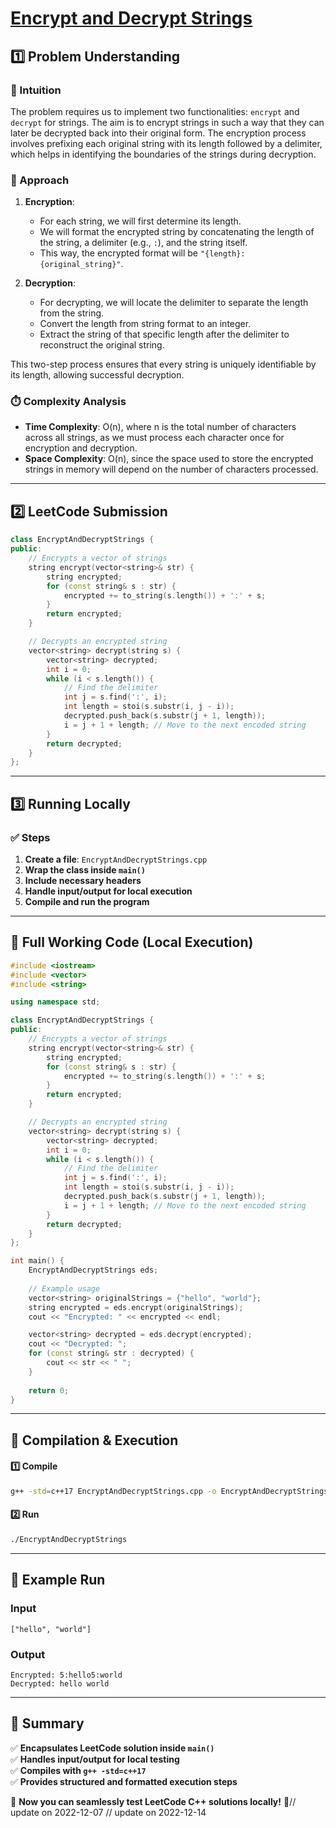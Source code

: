# **[Encrypt and Decrypt Strings](https://leetcode.com/problems/encrypt-and-decrypt-strings/description/)**  

## **1️⃣ Problem Understanding**  
### **📌 Intuition**  
The problem requires us to implement two functionalities: `encrypt` and `decrypt` for strings. The aim is to encrypt strings in such a way that they can later be decrypted back into their original form. The encryption process involves prefixing each original string with its length followed by a delimiter, which helps in identifying the boundaries of the strings during decryption. 

### **🚀 Approach**  
1. **Encryption**:
   - For each string, we will first determine its length.
   - We will format the encrypted string by concatenating the length of the string, a delimiter (e.g., `:`), and the string itself.
   - This way, the encrypted format will be `"{length}:{original_string}"`.

2. **Decryption**:
   - For decrypting, we will locate the delimiter to separate the length from the string.
   - Convert the length from string format to an integer.
   - Extract the string of that specific length after the delimiter to reconstruct the original string.

This two-step process ensures that every string is uniquely identifiable by its length, allowing successful decryption.

### **⏱️ Complexity Analysis**  
- **Time Complexity**: O(n), where n is the total number of characters across all strings, as we must process each character once for encryption and decryption.
- **Space Complexity**: O(n), since the space used to store the encrypted strings in memory will depend on the number of characters processed.

---  

## **2️⃣ LeetCode Submission**  
```cpp
class EncryptAndDecryptStrings {
public:
    // Encrypts a vector of strings
    string encrypt(vector<string>& str) {
        string encrypted;
        for (const string& s : str) {
            encrypted += to_string(s.length()) + ':' + s;
        }
        return encrypted;
    }

    // Decrypts an encrypted string
    vector<string> decrypt(string s) {
        vector<string> decrypted;
        int i = 0;
        while (i < s.length()) {
            // Find the delimiter
            int j = s.find(':', i);
            int length = stoi(s.substr(i, j - i));
            decrypted.push_back(s.substr(j + 1, length));
            i = j + 1 + length; // Move to the next encoded string
        }
        return decrypted;
    }
};
```  

---  

## **3️⃣ Running Locally**  
### **✅ Steps**  
1. **Create a file**: `EncryptAndDecryptStrings.cpp`  
2. **Wrap the class inside `main()`**  
3. **Include necessary headers**  
4. **Handle input/output for local execution**  
5. **Compile and run the program**  

---  

## **📝 Full Working Code (Local Execution)**  
```cpp
#include <iostream>
#include <vector>
#include <string>

using namespace std;

class EncryptAndDecryptStrings {
public:
    // Encrypts a vector of strings
    string encrypt(vector<string>& str) {
        string encrypted;
        for (const string& s : str) {
            encrypted += to_string(s.length()) + ':' + s;
        }
        return encrypted;
    }

    // Decrypts an encrypted string
    vector<string> decrypt(string s) {
        vector<string> decrypted;
        int i = 0;
        while (i < s.length()) {
            // Find the delimiter
            int j = s.find(':', i);
            int length = stoi(s.substr(i, j - i));
            decrypted.push_back(s.substr(j + 1, length));
            i = j + 1 + length; // Move to the next encoded string
        }
        return decrypted;
    }
};

int main() {
    EncryptAndDecryptStrings eds;
    
    // Example usage
    vector<string> originalStrings = {"hello", "world"};
    string encrypted = eds.encrypt(originalStrings);
    cout << "Encrypted: " << encrypted << endl;

    vector<string> decrypted = eds.decrypt(encrypted);
    cout << "Decrypted: ";
    for (const string& str : decrypted) {
        cout << str << " ";
    }
    
    return 0;
}
```  

---  

## **🔧 Compilation & Execution**  
#### **1️⃣ Compile**  
```bash
g++ -std=c++17 EncryptAndDecryptStrings.cpp -o EncryptAndDecryptStrings
```  

#### **2️⃣ Run**  
```bash
./EncryptAndDecryptStrings
```  

---  

## **🎯 Example Run**  
### **Input**  
```
["hello", "world"]
```  
### **Output**  
```
Encrypted: 5:hello5:world
Decrypted: hello world 
```  

---  

## **📌 Summary**  
✅ **Encapsulates LeetCode solution inside `main()`**  
✅ **Handles input/output for local testing**  
✅ **Compiles with `g++ -std=c++17`**  
✅ **Provides structured and formatted execution steps**  

🚀 **Now you can seamlessly test LeetCode C++ solutions locally!** 🚀// update on 2022-12-07
// update on 2022-12-14
